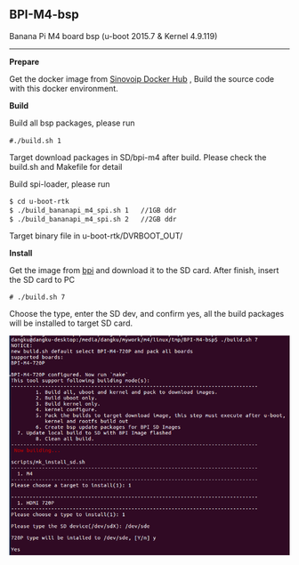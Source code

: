 ## **BPI-M4-bsp**
Banana Pi M4 board bsp (u-boot 2015.7 & Kernel 4.9.119)


----------
**Prepare**

Get the docker image from [Sinovoip Docker Hub](https://hub.docker.com/r/sinovoip/bpi-build-linux-4.4/) , Build the source code with this docker environment.

 **Build**

Build all bsp packages, please run

`#./build.sh 1`

Target download packages in SD/bpi-m4 after build. Please check the build.sh and Makefile for detail

Build spi-loader, please run

    $ cd u-boot-rtk
    $ ./build_bananapi_m4_spi.sh 1   //1GB ddr
    $ ./build_bananapi_m4_spi.sh 2   //2GB ddr
  
 Target binary file in u-boot-rtk/DVRBOOT_OUT/

**Install**

Get the image from [bpi](http://wiki.banana-pi.org/Banana_Pi_BPI-M4#Image_Release) and download it to the SD card. After finish, insert the SD card to PC

    # ./build.sh 7

Choose the type, enter the SD dev, and confirm yes, all the build packages will be installed to target SD card.

![Install](https://raw.githubusercontent.com/Dangku/readme/master/m4/bpi-install.png)
